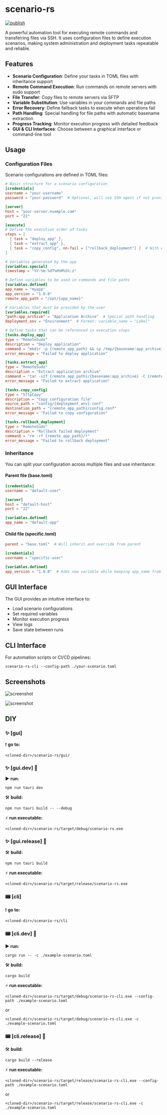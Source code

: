 # scenario-rs

[![publish](https://github.com/st4s1k/scenario-rs/actions/workflows/scenario-rs.yml/badge.svg)](https://github.com/st4s1k/scenario-rs/actions/workflows/scenario-rs.yml)

A powerful automation tool for executing remote commands and transferring files via SSH. It uses configuration files to define execution scenarios, making system administration and deployment tasks repeatable and reliable.

## Features

- **Scenario Configuration**: Define your tasks in TOML files with inheritance support
- **Remote Command Execution**: Run commands on remote servers with sudo support
- **File Transfer**: Copy files to remote servers via SFTP
- **Variable Substitution**: Use variables in your commands and file paths
- **Error Recovery**: Define fallback tasks to execute when operations fail
- **Path Handling**: Special handling for file paths with automatic basename extraction
- **Progress Tracking**: Monitor execution progress with detailed feedback
- **GUI & CLI Interfaces**: Choose between a graphical interface or command-line tool

## Usage

### Configuration Files

Scenario configurations are defined in TOML files:

```toml
# Basic structure for a scenario configuration
[credentials]
username = "your-username"
password = "your-password"  # Optional, will use SSH agent if not provided

[server]
host = "your-server.example.com"
port = "22"

[execute]
# Define the execution order of tasks
steps = [
  { task = "deploy_app" },
  { task = "extract_app" },
  { task = "copy_config", on-fail = ["rollback_deployment"] }  # With error recovery
]

# Variables generated by the app
[variables.special]
timestamp = "%Y-%m-%dT%H%M%S%:z"

# Define variables to be used in commands and file paths
[variables.defined]
app_name = "myapp"
app_version = "1.0.0"
remote_app_path = "/opt/{app_name}"

# Variables that must be provided by the user
[variables.required]
"path:app_archive" = "Application Archive"  # Special path handling
deployment_env = "Environment"  # Format: variable_name = "Label"

# Define tasks that can be referenced in execution steps
[tasks.deploy_app]
type = "RemoteSudo"
description = "Deploy application"
command = "mkdir -p {remote_app_path} && cp /tmp/{basename:app_archive} {remote_app_path}/"
error_message = "Failed to deploy application"

[tasks.extract_app]
type = "RemoteSudo"
description = "Extract application archive"
command = "tar -xzf {remote_app_path}/{basename:app_archive} -C {remote_app_path}"
error_message = "Failed to extract application"

[tasks.copy_config]
type = "SftpCopy"
description = "Copy configuration file"
source_path = "config/{deployment_env}.conf"
destination_path = "{remote_app_path}/config.conf"
error_message = "Failed to copy configuration"

[tasks.rollback_deployment]
type = "RemoteSudo"
description = "Rollback failed deployment"
command = "rm -rf {remote_app_path}/*"
error_message = "Failed to rollback deployment"
```

### Inheritance

You can split your configuration across multiple files and use inheritance:

#### Parent file (base.toml)
```toml
[credentials]
username = "default-user"

[server]
host = "default-host"
port = "22"

[variables.defined]
app_name = "default-app"
```

#### Child file (specific.toml)
```toml
parent = "base.toml"  # Will inherit and override from parent

[credentials]
username = "specific-user"

[variables.defined]
app_version = "1.0.0"  # Adds new variable while keeping app_name from parent
```

## GUI Interface

The GUI provides an intuitive interface to:
- Load scenario configurations
- Set required variables
- Monitor execution progress
- View logs
- Save state between runs

## CLI Interface

For automation scripts or CI/CD pipelines:

```
scenario-rs-cli --config-path ./your-scenario.toml
```

## Screenshots

![screenshot](screenshots/screenshot_1.png)

![screenshot](screenshots/screenshot_2.png)

## DIY

### ✨ [gui]

❗ **go to:**

```
<cloned-dir>/scenario-rs/gui/
```

### ✨ [gui.dev] 🚧

▶️ **run:**

```
npm run tauri dev
```

🛠️ **build:**

```
npm run tauri build -- --debug
```

⚡ **run executable:**

```
<cloned-dir>/scenario-rs/target/debug/scenario-rs.exe
```

### ✨ [gui.release] 🎁

🛠️ **build:**

```
npm run tauri build
```

⚡ **run executable:**

```
<cloned-dir>/scenario-rs/target/release/scenario-rs.exe
```

### 📟 [cli]

❗ **go to:**

```
<cloned-dir>/scenario-rs/cli
```

### 📟 [cli.dev] 🚧

▶️ **run:**

```
cargo run -- -c ./example-scenario.toml
```

🛠️ **build:**

```
cargo build
```

⚡ **run executable:**

```
<cloned-dir>/scenario-rs/target/debug/scenario-rs-cli.exe --config-path ./example-scenario.toml
```

or

```
<cloned-dir>/scenario-rs/target/debug/scenario-rs-cli.exe -c ./example-scenario.toml
```

### 📟 [cli.release] 🎁

🛠️ **build:**

```
cargo build --release
```

⚡ **run executable:**

```
<cloned-dir>/scenario-rs/target/release/scenario-rs-cli.exe --config-path ./example-scenario.toml
```

or

```
<cloned-dir>/scenario-rs/target/release/scenario-rs-cli.exe -c ./example-scenario.toml
```
